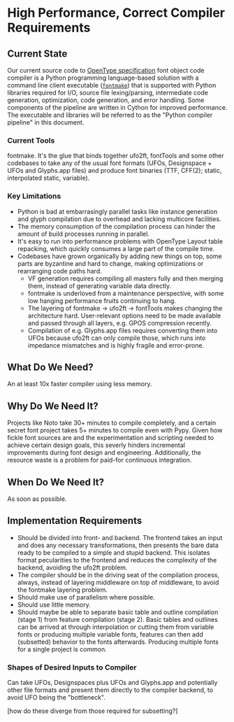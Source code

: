# High Performance, Correct Compiler Requirements

## Current State

Our current source code to [OpenType specification](https://docs.microsoft.com/en-us/typography/opentype/spec/) font object code compiler is a Python programming language-based solution with a command line client executable ([`fontmake`](https://github.com/googlefonts/fontmake)) that is supported with Python libraries required for I/O, source file lexing/parsing, intermediate code generation, optimization, code generation, and error handling.  Some components of the pipeline are written in Cython for improved performance. The executable and libraries will be referred to as the "Python compiler pipeline" in this document.

### Current Tools

fontmake. It's the glue that binds together ufo2ft, fontTools and some other codebases to take any of the usual font formats (UFOs, Designspace + UFOs and Glyphs.app files) and produce font binaries (TTF, CFF(2); static, interpolated static, variable).

### Key Limitations

* Python is bad at embarrasingly parallel tasks like instance generation and glyph compilation due to overhead and lacking multicore facilities.
* The memory consumption of the compilation process can hinder the amount of build processes running in parallel.
* It's easy to run into performance problems with OpenType Layout table repacking, which quickly consumes a large part of the compile time.
* Codebases have grown organically by adding new things on top, some parts are byzantine and hard to change, making optimizations or rearranging code paths hard.
    * VF generation requires compiling all masters fully and then merging them, instead of generating variable data directly.
    * fontmake is underloved from a maintenance perspective, with some low hanging performance fruits continuing to hang.
    * The layering of fontmake → ufo2ft → fontTools makes changing the architecture hard. User-relevant options need to be made available and passed through all layers, e.g. GPOS compression recently.
    * Compilation of e.g. Glyphs.app files requires converting them into UFOs because ufo2ft can only compile those, which runs into impedance mismatches and is highly fragile and error-prone.

## What Do We Need?

An at least 10x faster compiler using less memory.

## Why Do We Need It?

Projects like Noto take 30+ minutes to compile completely, and a certain secret font project takes 5+ minutes to compile even with Pypy. Given how fickle font sources are and the experimentation and scripting needed to achieve certain design goals, this severly hinders incremental improvements during font design and engineering. Additionally, the resource waste is a problem for paid-for continuous integration.

## When Do We Need It?

As soon as possible.

## Implementation Requirements

* Should be divided into front- and backend. The frontend takes an input and does any necessary transformations, then presents the bare data ready to be compiled to a simple and stupid backend. This isolates format pecularities to the frontend and reduces the complexity of the backend, avoiding the ufo2ft problem.
* The compiler should be in the driving seat of the compilation process, always, instead of layering middleware on top of middleware, to avoid the fontmake layering problem.
* Should make use of parallelism where possible.
* Should use little memory.
* Should maybe be able to separate basic table and outline compilation (stage 1) from feature compilation (stage 2). Basic tables and outlines can be arrived at through interpolation or cutting them from variable fonts or producing multiple variable fonts, features can then add (subsetted) behavior to the fonts afterwards. Producing multiple fonts for a single project is common.

### Shapes of Desired Inputs to Compiler

Can take UFOs, Designspaces plus UFOs and Glyphs.app and potentially other file formats and present them directly to the compiler backend, to avoid UFO being the "bottleneck".

[how do these diverge from those required for subsetting?]